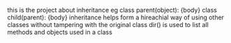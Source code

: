 this is the project about inheritance
eg class parent(object):
	{body}
   class child(parent):
	{body}
inheritance helps form a hireachial way of using other classes without tampering with the original class
dir() is used to list all methods and objects used in a class
